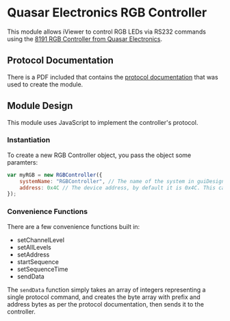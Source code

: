 # Quasar Electronics RGB Controller
This module allows iViewer to control RGB LEDs via RS232 commands using the [8191 RGB Controller from Quasar Electronics](http://www.quasarelectronics.co.uk/8191-3-channel-high-current-rgb-led-controller-serial-rs232-ttl.htm).

## Protocol Documentation
There is a PDF included that contains the [protocol documentation](blob/master/8191_Protocol.pdf) that was used to create the module.

## Module Design
This module uses JavaScript to implement the controller's protocol.

### Instantiation
To create a new RGB Controller object, you pass the object some paramters:

```javascript
var myRGB = new RGBController({
	systemName: "RGBController", // The name of the system in guiDesigner where commands will be sent to
	address: 0x4C // The device address, by default it is 0x4C. This can later be changed using the setAddress convenience function
});
```

### Convenience Functions
There are a few convenience functions built in:

* setChannelLevel
* setAllLevels
* setAddress
* startSequence
* setSequenceTime
* sendData

The `sendData` function simply takes an array of integers representing a single protocol command, and creates the byte array with prefix and address bytes as per the protocol documentation, then sends it to the controller.
